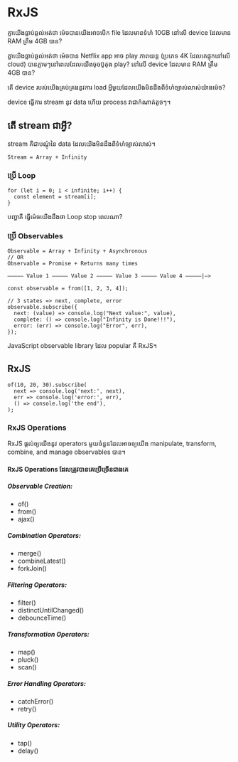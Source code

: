 # RxJS

គ្នាយើងធ្លាប់ឆ្ងល់អត់ថា ម៉េចបានយើងអាចបើក file ដែលមានទំហំ 10GB នៅលើ device ដែលមាន RAM ត្រឹម 4GB បាន?

គ្នាយើងធ្លាប់ឆ្ងល់អត់ថា ម៉េចបាន Netflix app អាច play ភាពយន្ត (ប្រភេទ 4K ដែលគេផ្ទុកនៅលើ cloud) បានភ្លាមៗនៅពេលដែលយើងចុចប៊ូតុង play? នៅលើ device ដែលមាន RAM ត្រឹម 4GB បាន?

តើ device របស់យើងគ្រប់គ្រងនូវការ load អ្វីមួយដែលយើងមិនដឹងពីទំហំច្បាស់លាស់យ៉ាងម៉េច?

device ធ្វើការ stream នូវ data ហើយ process វាជាកំណាត់តូចៗ។

## តើ stream ជាអ្វី?

stream គឺជាបណ្តុំនៃ data ដែលយើងមិនដឹងពីទំហំច្បាស់លាស់។

```
Stream = Array + Infinity
```

### ប្រើ Loop

```
for (let i = 0; i < infinite; i++) { 
  const element = stream[i]; 
}
```

បញ្ហាគឺ ធ្វើម៉េចយើងដឹងថា Loop stop ពេលណា?

### ប្រើ Observables

```
Observable = Array + Infinity + Asynchronous
// OR
Observable = Promise + Returns many times
```

```
————— Value 1 ————— Value 2 ————— Value 3 ————— Value 4 —————|—>
```

```
const observable = from([1, 2, 3, 4]); 
  
// 3 states => next, complete, error 
observable.subscribe({ 
  next: (value) => console.log("Next value:", value), 
  complete: () => console.log("Infinity is Done!!!"), 
  error: (err) => console.log("Error", err), 
});
```

JavaScript observable library ដែល popular គឺ RxJS។

## RxJS

```
of(10, 20, 30).subscribe( 
  next => console.log('next:', next), 
  err => console.log('error:', err), 
  () => console.log('the end'), 
);

```

### RxJS Operations

RxJS ផ្តល់ឲ្យយើងនូវ operators មួយចំនួនដែលអាចឲ្យយើង manipulate, transform, combine, and manage observables បាន។

#### RxJS Operations ដែលត្រូវបានគេប្រើច្រើនជាងគេ

##### Observable Creation:

* of()
* from()
* ajax()

##### Combination Operators:

* merge()
* combineLatest()
* forkJoin()

##### Filtering Operators:

* filter()
* distinctUntilChanged()
* debounceTime()

##### Transformation Operators:

* map()
* pluck()
* scan()

##### Error Handling Operators:

* catchError()
* retry()

##### Utility Operators:

* tap()
* delay()

